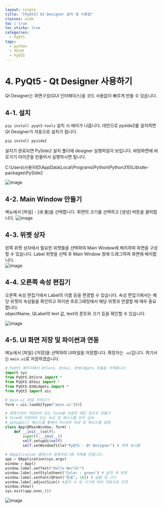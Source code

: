 ```yaml
---
layout: single
title: "[PyQt5] Qt Designer 설치 및 사용법"
classes: wide
toc : true
toc_sticky: true
categories:
  - PyQt5
tags:
  - python
  - 파이썬
  - PyQt5
---
```


# 4. PyQt5 - Qt Designer 사용하기

Qt Designer는 화면구성(GUI 인터페이스)을 코드 사용없이 빠르게 만들 수 있습니다. 

## 4-1. 설치

`pip install pyqt5-tools` 설치 시 에러가 나옵니다. 대안으로 pyside2를 설치하면 Qt Designer가 자동으로 설치가 됩니다.
```
pip install pyside2
```
설치가 완료되면 PySide2 설치 폴더에 designer 실행파일이 보입니다. 바탕화면에 바로가기 아이콘을 만들어서 실행하시면 됩니다.

C:\Users\사용자ID\AppData\Local\Programs\Python\Python310\Lib\site-packages\PySide2

![image](https://user-images.githubusercontent.com/47412229/196629259-5e39f257-c0aa-4758-9ff5-467f16fa5b41.png)

## 4-2. Main Window 만들기  
메뉴에서 [파일] - [새 폼]을 선택합니다. 화면의 크기를 선택하고 [생성] 버튼을 클릭합니다.
![image](https://user-images.githubusercontent.com/47412229/196631798-d3bf6162-610c-4b9f-9930-5e281c04e970.png)

## 4-3. 위젯 상자  
왼쪽 위젯 상자에서 필요한 위젯들을 선택하여 Main Window에 배치하여 화면을 구성할 수 있습니다. Label 위젯을 선택 후 Main Window 창에 드래그하여 화면에 배치합니다.  
![image](https://user-images.githubusercontent.com/47412229/196633633-d9abfca6-a071-493a-a528-feecdb8799b0.png)

## 4-4. 오른쪽 속성 편집기
오른쪽 속성 편집기에서 Label의 이름 등을 편경할 수 있습니다. 속성 편집기에서는 해당 위젯의 속성들을 확인하고 파이썬 프로그래밍에서 해당 위젯과 연결할 때 매우 중요합니다.  
objectName, QLabel의 text 값, text의 폰트와 크기 등을 확인할 수 있습니다.  

![image](https://user-images.githubusercontent.com/47412229/196634823-8e2620de-e266-43e7-bc80-4addf05e1927.png)

## 4-5. UI 화면 저장 및 파이썬과 연동
메뉴에서 [파일]-[저장]을 선택하여 UI파일을 저장합니다. 확장자는 `.ui`입니다. 여기서는 `main.ui`로 저장하겠습니다. 

```python
# PyQt5 패키지에서 QtCore, QtGui, QtWidgets 모듈을 가져옵니다. 
import sys
from PyQt5.QtCore import *
from PyQt5.QtGui import *
from PyQt5.QtWidgets import *
from PyQt5 import uic

# main.ui 파일 가져오기
form = uic.loadUiType("main.ui")[0] 

# 화면구성이 저장되어 있는 form을 이용한 메인 윈도우 만들기
# form에 저장되어 있는 속성 및 메소드를 모두 상속
# setupUi() 메소드를 통해서 form의 속성 및 메소드를 설정
class App(QMainWindow, form) :
    def __init__(self):
        super().__init__()
        self.setupUi(self)
        self.setWindowTitle("PyQt5 - Qt Designer") # 제목 표시줄 
        
# QApplication 클래스의 응용프로그램 개체를 만듭니다.
app = QApplication(sys.argv)
window = App()
window.label.setText("Hello World!")
window.label.setStyleSheet("Color : green") # 글자 색 변경
window.label.setFont(QFont("돋움", 20)) # 글꼴 및 크기
window.label.adjustSize() #글자 수 및 크기에 따라 자동으로 조정
window.show()
sys.exit(app.exec_())
```
![image](https://user-images.githubusercontent.com/47412229/196645023-8b5ccaf9-355e-4b95-ad22-3f096c52ee32.png)

